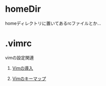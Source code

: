 homeDir
=======
homeディレクトリに置いてあるrcファイルとか...

# .vimrc
vimの設定関連

1. [Vimの導入](vimrc/VIMRC_README.md)

2. [Vimのキーマップ](vimrc/KEYMAP_README.md)

